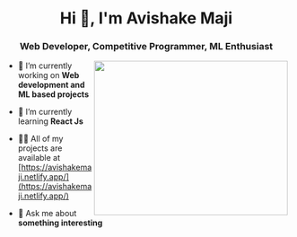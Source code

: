 <h1 align="center">Hi 👋, I'm Avishake Maji</h1>
<h3 align="center">Web Developer, Competitive Programmer, ML Enthusiast</h3>
<img src="https://cdn.dribbble.com/users/1187836/screenshots/6539429/programer.gif" width="345" height="275" align="right" />


- 🔭 I’m currently working on **Web development and ML based projects**

- 🌱 I’m currently learning **React Js**

- 👨‍💻 All of my projects are available at [https://avishakemaji.netlify.app/](https://avishakemaji.netlify.app/)

- 💬 Ask me about **something interesting**


